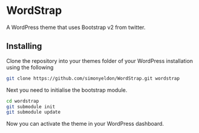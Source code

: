 # WordStrap
A WordPress theme that uses Bootstrap v2 from twitter.

## Installing
Clone the repository into your themes folder of your WordPress installation using the following

```bash
git clone https://github.com/simonyeldon/WordStrap.git wordstrap
```

Next you need to initialise the bootstrap module.
```bash
cd wordstrap
git submodule init
git submodule update
```

Now you can activate the theme in your WordPress dashboard.